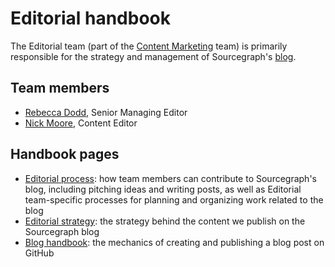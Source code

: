 # Editorial handbook

The Editorial team (part of the [Content Marketing](../index.md) team) is primarily responsible for the strategy and management of Sourcegraph's [blog](https://about.sourcegraph.com/blog/).

## Team members

- [Rebecca Dodd](../../../company/team/index.md#rebecca-dodd-sheher), Senior Managing Editor
- [Nick Moore](../../../company/team/index.md##nick-moore-hehimhis), Content Editor

## Handbook pages

- [Editorial process](editorial-process.md): how team members can contribute to Sourcegraph's blog, including pitching ideas and writing posts, as well as Editorial team-specific processes for planning and organizing work related to the blog
- [Editorial strategy](editorial-strategy.md): the strategy behind the content we publish on the Sourcegraph blog
- [Blog handbook](../creating_blog_posts.md): the mechanics of creating and publishing a blog post on GitHub
